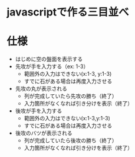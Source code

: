 
# javascriptで作る三目並べ

# 仕様
 - はじめに空の盤面を表示する
 - 先攻が手を入力する（ex: 1-3）
    - 範囲外の入力はできない(x:1-3, y:1-3)
    - すでに石がある場合は再度入力させる
 - 先攻の丸が表示される
    - 列が完成していたら先攻の勝ち（終了）
    - 入力箇所がなくなれば引き分けを表示（終了）
 - 後攻が手を入力する
    - 範囲外の入力はできない(x:1-3,y:1-3)
    - すでに石がある場合は再度入力させる
 - 後攻のバツが表示される
    - 列が完成していたら後攻の勝ち（終了）
    - 入力箇所がなくなれば引き分けを表示（終了）

